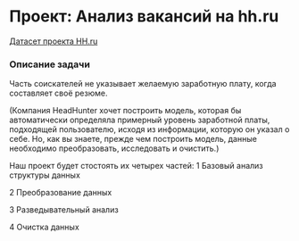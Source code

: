 # Проект: Анализ вакансий на hh.ru

[Датасет проекта HH.ru](https://drive.google.com/drive/folders/1oPj7pXRbUBgYSIajASwxCFiXqAFRbhL9?usp=sharing) 



### Описание задачи    
Часть соискателей не указывает желаемую заработную плату, когда составляет своё резюме.

(Компания HeadHunter хочет построить модель, которая бы автоматически определяла примерный уровень заработной платы, подходящей пользователю, исходя из информации, которую он указал о себе. Но, как вы знаете, прежде чем построить модель, данные необходимо преобразовать, исследовать и очистить.)


Наш проект будет стостоять их четырех частей:
1 Базовый анализ структуры данных

2 Преобразование данных

3 Разведывательный анализ

4 Очистка данных


